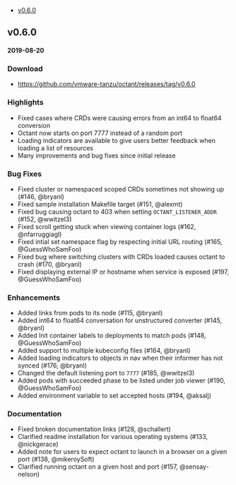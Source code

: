  - [v0.6.0](#v060)

## v0.6.0
#### 2019-08-20

### Download
 - https://github.com/vmware-tanzu/octant/releases/tag/v0.6.0

### Highlights
- Fixed cases where CRDs were causing errors from an int64 to float64 conversion
- Octant now starts on port 7777 instead of a random port
- Loading indicators are available to give users better feedback when loading a list of resources
- Many improvements and bug fixes since initial release

### Bug Fixes
  * Fixed cluster or namespaced scoped CRDs sometimes not showing up (#146, @bryanl)
  * Fixed sample installation Makefile target (#151, @alexmt)
  * Fixed bug causing octant to 403 when setting `OCTANT_LISTENER_ADDR` (#152, @wwitzel3)
  * Fixed scroll getting stuck when viewing container logs (#162, @nfarruggiagl)
  * Fixed intial set namespace flag by respecting initial URL routing (#165, @GuessWhoSamFoo)
  * Fixed bug where switching clusters with CRDs loaded causes octant to crash (#170, @bryanl)
  * Fixed displaying external IP or hostname when service is exposed (#197, @GuessWhoSamFoo)

### Enhancements
  * Added links from pods to its node (#115, @bryanl)
  * Added int64 to float64 conversation for unstructured converter (#145, @bryanl)
  * Added Init container labels to deployments to match pods (#148, @GuessWhoSamFoo)
  * Added support to multiple kubeconfig files (#164, @bryanl)
  * Added loading indicators to objects in nav when their informer has not synced (#176, @bryanl)
  * Changed the default listening port to `7777` (#185, @wwitzel3)
  * Added pods with succeeded phase to be listed under job viewer (#190, @GuessWhoSamFoo)
  * Added environment variable to set accepted hosts (#194, @aksalj)

### Documentation
  * Fixed broken documentation links (#128, @schallert)
  * Clarified readme installation for various operating systems (#133, @nickgerace)
  * Added note for users to expect octant to launch in a browser on a given port (#138, @mikeroySoft)
  * Clarified running octant on a given host and port (#157, @sensay-nelson)
